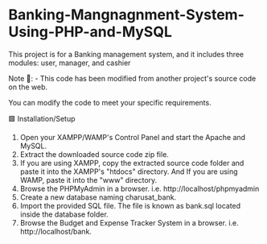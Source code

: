 # Banking-Mangnagnment-System-Using-PHP-and-MySQL
This project is for a Banking management system, and it includes three modules: user, manager, and cashier

Note 🔴: - This code has been modified from another project's source code on the web.

You can modify the code to meet your specific requirements.

🟩 Installation/Setup

1) Open your XAMPP/WAMP's Control Panel and start the Apache and MySQL.
2) Extract the downloaded source code zip file.
3) If you are using XAMPP, copy the extracted source code folder and paste it into the XAMPP's "htdocs" directory. And If you are using WAMP, paste it into the "www" directory.
4) Browse the PHPMyAdmin in a browser. i.e. http://localhost/phpmyadmin
4) Create a new database naming charusat_bank.
5) Import the provided SQL file. The file is known as bank.sql located inside the database folder.
6) Browse the Budget and Expense Tracker System in a browser. i.e. http://localhost/bank.

